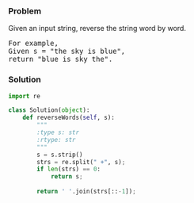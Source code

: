 ### Problem
Given an input string, reverse the string word by word.
<pre>
For example,
Given s = "the sky is blue",
return "blue is sky the".
</pre>
### Solution
```python
import re

class Solution(object):
    def reverseWords(self, s):
        """
        :type s: str
        :rtype: str
        """
        s = s.strip()
        strs = re.split(" +", s);
        if len(strs) == 0:
            return s;
        
        return ' '.join(strs[::-1]);
        
```